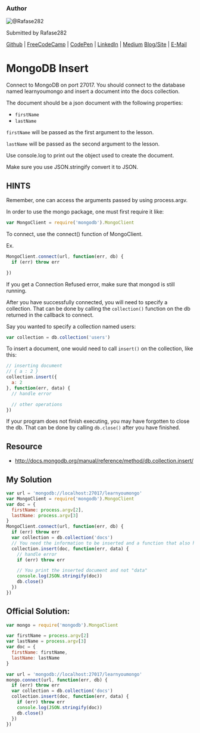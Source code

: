 ### Author

![@Rafase282](https://avatars0.githubusercontent.com/Rafase282?&s=128)

Submitted by Rafase282

[Github](https://github.com/Rafase282) | [FreeCodeCamp](http://www.freecodecamp.com/rafase282) | [CodePen](http://codepen.io/Rafase282/) | [LinkedIn](https://www.linkedin.com/in/rafase282) | [Medium](https://medium.com/@Rafase282) [Blog/Site](https://rafase282.wordpress.com/) | [E-Mail](mailto:rafase282@gmail.com)

# MongoDB Insert

Connect to MongoDB on port 27017\. You should connect to the database named learnyoumongo and insert a document into the docs collection.

The document should be a json document with the following properties:

- `firstName`
- `lastName`

`firstName` will be passed as the first argument to the lesson.

`lastName` will be passed as the second argument to the lesson.

Use console.log to print out the object used to create the document.

Make sure you use JSON.stringify convert it to JSON.

## HINTS

Remember, one can access the arguments passed by using process.argv.

In order to use the mongo package, one must first require it like:

```javascript
var MongoClient = require('mongodb').MongoClient
```

To connect, use the connect() function of MongoClient.

Ex.

```javascript
MongoClient.connect(url, function(err, db) {
  if (err) throw err

})
```

If you get a Connection Refused error, make sure that mongod is still running.

After you have successfully connected, you will need to specify a collection. That can be done by calling the `collection()` function on the db returned in the callback to connect.

Say you wanted to specify a collection named users:

```javascript
var collection = db.collection('users')
```

To insert a document, one would need to call `insert()` on the collection, like this:

```javascript
// inserting document
// { a : 2 }
collection.insert({
  a: 2
}, function(err, data) {
  // handle error

  // other operations
})
```

If your program does not finish executing, you may have forgotten to close the db. That can be done by calling `db.close()` after you have finished.

## Resource

- <http://docs.mongodb.org/manual/reference/method/db.collection.insert/>

## My Solution

```javascript
var url = 'mongodb://localhost:27017/learnyoumongo'
var MongoClient = require('mongodb').MongoClient
var doc = {
  firstName: process.argv[2],
  lastName: process.argv[3]
}
MongoClient.connect(url, function(err, db) {
  if (err) throw err
  var collection = db.collection('docs')
  // You need the information to be inserted and a function that also handles errors
  collection.insert(doc, function(err, data) {
    // handle error
    if (err) throw err

    // You print the inserted document and not "data"
    console.log(JSON.stringify(doc))
    db.close()
  })
})
```

## Official Solution:

```javascript
var mongo = require('mongodb').MongoClient

var firstName = process.argv[2]
var lastName = process.argv[3]
var doc = {
  firstName: firstName,
  lastName: lastName
}

var url = 'mongodb://localhost:27017/learnyoumongo'
mongo.connect(url, function(err, db) {
  if (err) throw err
  var collection = db.collection('docs')
  collection.insert(doc, function(err, data) {
    if (err) throw err
    console.log(JSON.stringify(doc))
    db.close()
  })
})
```
